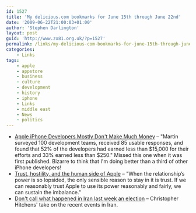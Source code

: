 ```yaml
---
id: 1527
title: 'My delicious.com bookmarks for June 15th through June 22nd'
date: '2009-06-22T21:00:03+01:00'
author: 'Stephen Darlington'
layout: post
guid: 'http://www.zx81.org.uk/?p=1527'
permalink: /links/my-delicious-com-bookmarks-for-june-15th-through-june-22nd.html
categories:
    - Links
tags:
    - apple
    - appstore
    - business
    - culture
    - development
    - history
    - iphone
    - Links
    - middle east
    - News
    - politics
---
```


- [Apple iPhone Developers Mostly Don't Make Much Money](http://www.informationweek.com/news/personal_tech/iphone/showArticle.jhtml?articleID=217801029) – "Martin surveyed 100 development teams, received 85 usable responses, and found that 52% of the developers had earned less than $15,000 for their efforts and 33% earned less than $250." Missed this one when it was first published. Bizarre to think that I'm doing better than a third of other iPhone developers!
- [Trust, hostility, and the human side of Apple](http://www.marco.org/122990476) – "When the relationship’s power is so lopsided, the only sensible reason to stay in it is trust. If we can reasonably trust Apple to use its power reasonably and fairly, we can sustain the imbalance."
- [Don't call what happened in Iran last week an election](http://www.slate.com/id/2220520/) – Christopher Hitchens' take on the recent events in Iran.